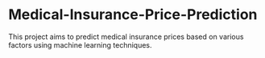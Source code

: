# Medical-Insurance-Price-Prediction
This project aims to predict medical insurance prices based on various factors using machine learning techniques. 
